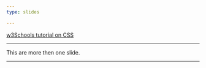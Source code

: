 ```yaml
---
type: slides

---
```


[w3Schools tutorial on CSS](https://www.w3schools.com/css/css_intro.asp)

---

This are more then one slide.

---